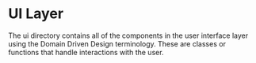 # UI Layer

The ui directory contains all of the components in the user interface layer using the Domain Driven Design
terminology.  These are classes or functions that handle interactions with the user.
